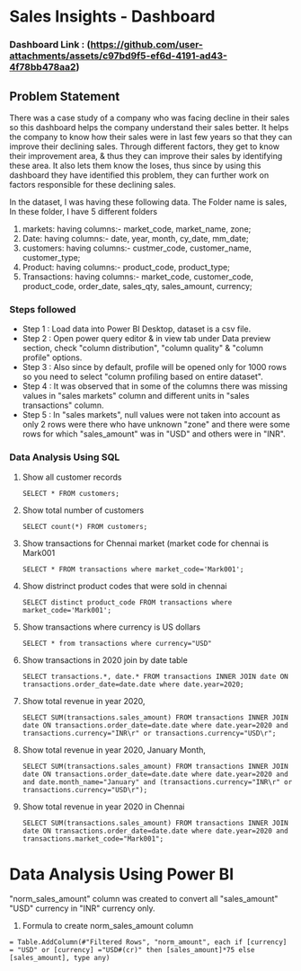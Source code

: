 # Sales Insights - Dashboard

### Dashboard Link : (https://github.com/user-attachments/assets/c97bd9f5-ef6d-4191-ad43-4f78bb478aa2)


## Problem Statement

There was a case study of a company who was facing decline in their sales so this dashboard helps the company understand their sales better. It helps the company  to know how their sales were in last few years so that they can improve their declining sales. Through different factors, they get to know their improvement area, & thus they can improve their sales by identifying these area. It also lets them know the loses, thus since by using this dashboard they have identified this problem, they can further work on factors responsible for these declining sales.

In the dataset, I was having these following data.
The Folder name is sales, In these folder, I have 5 different folders
1. markets:
having columns:-  market_code, market_name, zone;
2. Date: 
having columns:-  date, year, month, cy_date, mm_date;
3. customers:
having columns:-  custmer_code, customer_name, customer_type;
4. Product:
having columns:-  product_code, product_type;
5. Transactions:
having columns:-  market_code, customer_code, product_code, order_date, sales_qty, sales_amount, currency;

### Steps followed 

- Step 1 : Load data into Power BI Desktop, dataset is a csv file.
- Step 2 : Open power query editor & in view tab under Data preview section, check "column distribution", "column quality" & "column profile" options.
- Step 3 : Also since by default, profile will be opened only for 1000 rows so you need to select "column profiling based on entire dataset".
- Step 4 : It was observed that in some of the columns there was missing values in "sales markets" column and different units in "sales transactions" column.
- Step 5 : In "sales markets", null values were not taken into account as only 2 rows were there who have unknown "zone" and there were some rows for which "sales_amount" was in "USD" and others were in "INR". 


### Data Analysis Using SQL

1. Show all customer records

    `SELECT * FROM customers;`

2. Show total number of customers

    `SELECT count(*) FROM customers;`

3. Show transactions for Chennai market (market code for chennai is Mark001

    `SELECT * FROM transactions where market_code='Mark001';`

4. Show distrinct product codes that were sold in chennai

    `SELECT distinct product_code FROM transactions where market_code='Mark001';`

5. Show transactions where currency is US dollars

    `SELECT * from transactions where currency="USD"`

6. Show transactions in 2020 join by date table

    `SELECT transactions.*, date.* FROM transactions INNER JOIN date ON transactions.order_date=date.date where date.year=2020;`

7. Show total revenue in year 2020,

    `SELECT SUM(transactions.sales_amount) FROM transactions INNER JOIN date ON transactions.order_date=date.date where date.year=2020 and transactions.currency="INR\r" or transactions.currency="USD\r";`
	
8. Show total revenue in year 2020, January Month,

    `SELECT SUM(transactions.sales_amount) FROM transactions INNER JOIN date ON transactions.order_date=date.date where date.year=2020 and and date.month_name="January" and (transactions.currency="INR\r" or transactions.currency="USD\r");`

9. Show total revenue in year 2020 in Chennai

    `SELECT SUM(transactions.sales_amount) FROM transactions INNER JOIN date ON transactions.order_date=date.date where date.year=2020
and transactions.market_code="Mark001";`


Data Analysis Using Power BI
============================
"norm_sales_amount" column was created to convert all "sales_amount" "USD" currency in "INR" currency only.
1. Formula to create norm_sales_amount column

`= Table.AddColumn(#"Filtered Rows", "norm_amount", each if [currency] = "USD" or [currency] ="USD#(cr)" then [sales_amount]*75 else [sales_amount], type any)`


